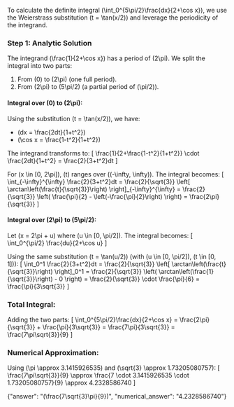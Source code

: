 
To calculate the definite integral \(\int_0^{5\pi/2}\frac{dx}{2+\cos x}\), we use the Weierstrass substitution \(t = \tan(x/2)\) and leverage the periodicity of the integrand.

### Step 1: Analytic Solution
The integrand \(\frac{1}{2+\cos x}\) has a period of \(2\pi\). We split the integral into two parts:
1. From \(0\) to \(2\pi\) (one full period).
2. From \(2\pi\) to \(5\pi/2\) (a partial period of \(\pi/2\)).

#### Integral over \(0\) to \(2\pi\):
Using the substitution \(t = \tan(x/2)\), we have:
- \(dx = \frac{2dt}{1+t^2}\)
- \(\cos x = \frac{1-t^2}{1+t^2}\)

The integrand transforms to:
\[
\frac{1}{2+\frac{1-t^2}{1+t^2}} \cdot \frac{2dt}{1+t^2} = \frac{2}{3+t^2}dt
\]

For \(x \in [0, 2\pi]\), \(t\) ranges over \((-\infty, \infty)\). The integral becomes:
\[
\int_{-\infty}^{\infty} \frac{2}{3+t^2}dt = \frac{2}{\sqrt{3}} \left[ \arctan\left(\frac{t}{\sqrt{3}}\right) \right]_{-\infty}^{\infty} = \frac{2}{\sqrt{3}} \left( \frac{\pi}{2} - \left(-\frac{\pi}{2}\right) \right) = \frac{2\pi}{\sqrt{3}}
\]

#### Integral over \(2\pi\) to \(5\pi/2\):
Let \(x = 2\pi + u\) where \(u \in [0, \pi/2]\). The integral becomes:
\[
\int_0^{\pi/2} \frac{du}{2+\cos u}
\]

Using the same substitution \(t = \tan(u/2)\) (with \(u \in [0, \pi/2]\), \(t \in [0, 1]\)):
\[
\int_0^1 \frac{2}{3+t^2}dt = \frac{2}{\sqrt{3}} \left[ \arctan\left(\frac{t}{\sqrt{3}}\right) \right]_0^1 = \frac{2}{\sqrt{3}} \left( \arctan\left(\frac{1}{\sqrt{3}}\right) - 0 \right) = \frac{2}{\sqrt{3}} \cdot \frac{\pi}{6} = \frac{\pi}{3\sqrt{3}}
\]

### Total Integral:
Adding the two parts:
\[
\int_0^{5\pi/2}\frac{dx}{2+\cos x} = \frac{2\pi}{\sqrt{3}} + \frac{\pi}{3\sqrt{3}} = \frac{7\pi}{3\sqrt{3}} = \frac{7\pi\sqrt{3}}{9}
\]

### Numerical Approximation:
Using \(\pi \approx 3.1415926535\) and \(\sqrt{3} \approx 1.73205080757\):
\[
\frac{7\pi\sqrt{3}}{9} \approx \frac{7 \cdot 3.1415926535 \cdot 1.73205080757}{9} \approx 4.2328586740
\]

{"answer": "\(\frac{7\sqrt{3}\pi}{9}\)", "numerical_answer": "4.2328586740"}